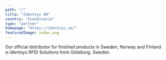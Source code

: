 ```yaml
---
path: "/"
title: "Identsys AB"
country: "Scandinavia"
type: "partner"
homepage: "https://identsys.se/"
featuredImage: index.png
---
```

Our official distributor for finished products in Sweden, Norway and Finland is Identsys RFID Solutions from Göteborg, Sweden.
